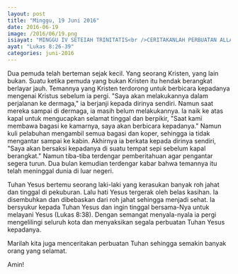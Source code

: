 ```yaml
---
layout: post
title: "Minggu, 19 Juni 2016"
date: 2016-06-19
image: /2016/06/19.png
isiayat: "MINGGU IV SETEIAH TRINITATIS<br />CERITAKANLAH PERBUATAN ALLAH ATASMU"
ayat: "Lukas 8:26-39"
categories: juni-2016
---
```


Dua pemuda telah berteman sejak kecil. Yang seorang Kristen, yang lain bukan. Suatu ketika pemuda yang bukan Kristen itu hendak berangkat berlayar jauh. Temannya yang Kristen terdorong untuk berbicara kepadanya mengenai Kristus sebelum ia pergi. "Saya akan melakukannya dalam perjalanan ke dermaga," ia berjanji kepada dirinya sendiri. Namun saat mereka sampai di dermaga, ia masih belum melakukannya. Ia naik ke atas kapal untuk mengucapkan selamat tinggal dan berpikir, "Saat kami membawa bagasi ke kamarnya, saya akan berbicara kepadanya." Namun kuli pelabuhan mengambil semua bagasi dan koper, sehingga ia tidak mengantar sampai ke kabin. Akhirnya ia berkata kepada dirinya sendiri, "Saya akan bersaksi kepadanya di suatu tempat sepi sebelum kapal berangkat." Namun tiba-tiba terdengar pemberitahuan agar pengantar segera turun. Dua bulan kemudian terdengar kabar bahwa temannya itu telah meninggal dunia di luar negeri.

Tuhan Yesus bertemu seorang laki-laki yang kerasukan banyak roh jahat dan tinggal di pekuburan. Lalu hati Yesus tergerak oleh belas kasihan. Ia disembuhkan dan dibebaskan dari roh jahat sehingga menjadi sehat. Ia bersyukur kepada Tuhan Yesus dan ingin tinggal bersama-Nya untuk melayani Yesus (Lukas 8:38). Dengan semangat menyala-nyala ia pergi mengelilingi seluruh kota dan menyaksikan segala perbuatan Tuhan Yesus kepadanya.

Marilah kita juga menceritakan perbuatan Tuhan sehingga semakin banyak orang yang selamat.

Amin!
